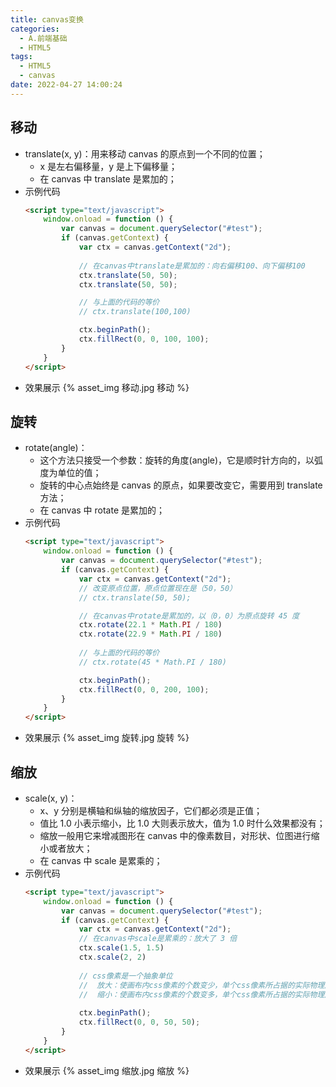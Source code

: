 ```yaml
---
title: canvas变换
categories:
  - A.前端基础
  - HTML5
tags:
  - HTML5
  - canvas
date: 2022-04-27 14:00:24
---
```

## 移动
- translate(x, y)：用来移动 canvas 的原点到一个不同的位置；
  - x 是左右偏移量，y 是上下偏移量；
  - 在 canvas 中 translate 是累加的；
- 示例代码
  ```HTML
  <script type="text/javascript">
      window.onload = function () {
          var canvas = document.querySelector("#test");
          if (canvas.getContext) {
              var ctx = canvas.getContext("2d");
              
              // 在canvas中translate是累加的：向右偏移100、向下偏移100
              ctx.translate(50, 50);
              ctx.translate(50, 50);
  
              // 与上面的代码的等价
              // ctx.translate(100,100)
  
              ctx.beginPath();
              ctx.fillRect(0, 0, 100, 100);
          }
      }
  </script>
  ```
- 效果展示
  {% asset_img 移动.jpg 移动 %}

## 旋转
- rotate(angle)：
  - 这个方法只接受一个参数：旋转的角度(angle)，它是顺时针方向的，以弧度为单位的值；
  - 旋转的中心点始终是 canvas 的原点，如果要改变它，需要用到 translate 方法；
  - 在 canvas 中 rotate 是累加的；
- 示例代码
  ```HTML
  <script type="text/javascript">
      window.onload = function () {
          var canvas = document.querySelector("#test");
          if (canvas.getContext) {
              var ctx = canvas.getContext("2d");
              // 改变原点位置，原点位置现在是（50，50）
              // ctx.translate(50, 50);
  
              // 在canvas中rotate是累加的，以（0，0）为原点旋转 45 度
              ctx.rotate(22.1 * Math.PI / 180)
              ctx.rotate(22.9 * Math.PI / 180)
              
              // 与上面的代码的等价
              // ctx.rotate(45 * Math.PI / 180)
  
              ctx.beginPath();
              ctx.fillRect(0, 0, 200, 100);
          }
      }
  </script>
  ```
- 效果展示
  {% asset_img 旋转.jpg 旋转 %}
## 缩放
- scale(x, y)：
  - x、y 分别是横轴和纵轴的缩放因子，它们都必须是正值；
  - 值比 1.0 小表示缩小，比 1.0 大则表示放大，值为 1.0 时什么效果都没有；
  - 缩放一般用它来增减图形在 canvas 中的像素数目，对形状、位图进行缩小或者放大；
  - 在 canvas 中 scale 是累乘的；
- 示例代码
  ```HTML
  <script type="text/javascript">
      window.onload = function () {
          var canvas = document.querySelector("#test");
          if (canvas.getContext) {
              var ctx = canvas.getContext("2d");
              // 在canvas中scale是累乘的：放大了 3 倍
              ctx.scale(1.5, 1.5)
              ctx.scale(2, 2)
          
              // css像素是一个抽象单位
              //  放大：使画布内css像素的个数变少，单个css像素所占据的实际物理尺寸变大
              //  缩小：使画布内css像素的个数变多，单个css像素所占据的实际物理尺寸变小
              
              ctx.beginPath();
              ctx.fillRect(0, 0, 50, 50);
          }
      }
  </script>
  ```
- 效果展示
  {% asset_img 缩放.jpg 缩放 %}